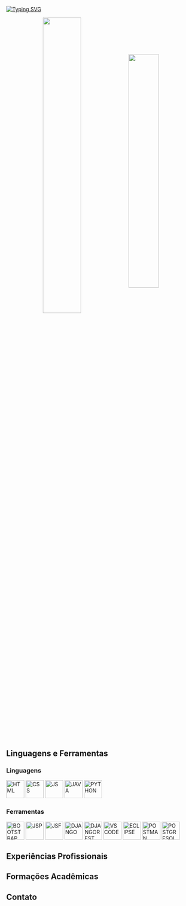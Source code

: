 [![Typing SVG](https://readme-typing-svg.herokuapp.com?font=Fira+Code&size=30&pause=1000&color=3531F7&vCenter=true&random=false&width=830&lines=Bem+vindo+ao+meu+perfil!;Meu+nome+é+Gilson+Kedson;Sou+estudante+de+Tecnologia+da+Informação)](https://git.io/typing-svg)

<div align="center" style="margin-bottom:200px">
 <img width=45% align="center" src="https://github-readme-stats.vercel.app/api?username=gkedsondev&theme=tokyonight&show_icons=true" />
 <img width=40% align="center" src="https://github-readme-stats.vercel.app/api/top-langs/?username=gkedsondev&layout=compact&theme=tokyonight" />
</div>

## Linguagens e Ferramentas
### Linguagens
<div id="stacks">
 <img height="48px" width="48px" alt="HTML" src="https://skillicons.dev/icons?i=html"/>
 <img height="48px" width="48px" alt="CSS" src="https://skillicons.dev/icons?i=css"/>
 <img height="48px" width="48px" alt="JS" src="https://skillicons.dev/icons?i=js"/>
 <img height="48px" width="48px" alt="JAVA" src="https://skillicons.dev/icons?i=java"/>
 <img height="48px" width="48px" alt="PYTHON" src="https://skillicons.dev/icons?i=python"/>
</div>
 
### Ferramentas
<div id="stacks-tool">
 <img height="48px" width="48px" alt="BOOTSTRAP" src="https://skillicons.dev/icons?i=bootstrap"/>
 <img height="48px" width="48px" alt="JSP" src="https://cdn-icons-png.flaticon.com/512/5105/5105742.png"/>
 <img height="48px" width="48px" alt="JSF" src="https://cdn-icons-png.freepik.com/512/9277/9277331.png"/>
 <img height="48px" width="48px" alt="DJANGO" src="https://skillicons.dev/icons?i=django"/>
 <img height="48px" width="48px" alt="DJANGOREST" src="https://res.cloudinary.com/apideck/image/upload/v1616206512/icons/django-rest-framework.png"/>
 <img height="48px" width="48px" alt="VSCODE" src="https://skillicons.dev/icons?i=vscode"/>
 <img height="48px" width="48px" alt="ECLIPSE" src="https://skillicons.dev/icons?i=eclipse"/>
 <img height="48px" width="48px" alt="POSTMAN" src="https://skillicons.dev/icons?i=postman"/>
 <img height="48px" width="48px" alt="POSTGRESQL" src="https://skillicons.dev/icons?i=postgresql"/>
</div>

## Experiências Profissionais

## Formações Acadêmicas

## Contato
